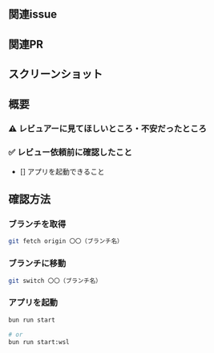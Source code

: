 ## 関連issue

<!-- なし -->

## 関連PR

<!-- なし -->

## スクリーンショット

<!-- なし -->

## 概要

<!-- 目的や変更内容など、PRの概要を記載してください。 -->

### ⚠️ レビュアーに見てほしいところ・不安だったところ

<!-- なし -->

### ✅ レビュー依頼前に確認したこと

- [] アプリを起動できること

## 確認方法

### ブランチを取得

```bash
git fetch origin 〇〇（ブランチ名）
```

### ブランチに移動

```bash
git switch 〇〇（ブランチ名）
```

### アプリを起動

```bash
bun run start

# or
bun run start:wsl
```
